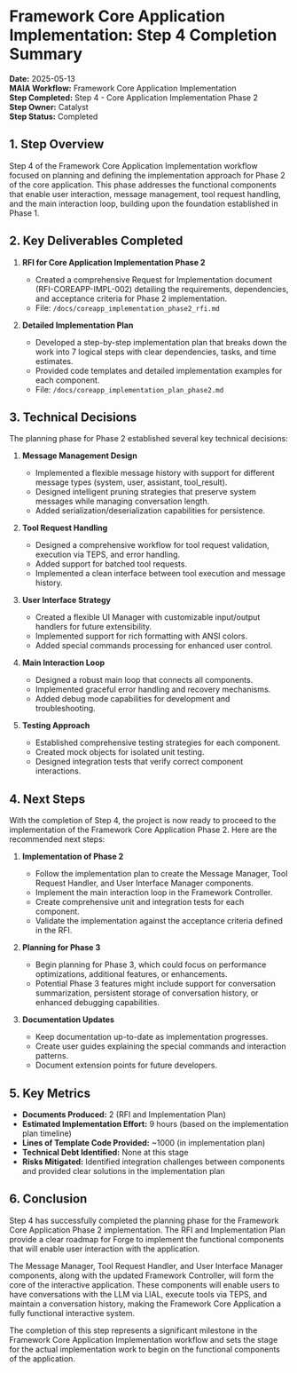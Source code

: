 # Framework Core Application Implementation: Step 4 Completion Summary

**Date:** 2025-05-13  
**MAIA Workflow:** Framework Core Application Implementation  
**Step Completed:** Step 4 - Core Application Implementation Phase 2  
**Step Owner:** Catalyst  
**Step Status:** Completed

## 1. Step Overview

Step 4 of the Framework Core Application Implementation workflow focused on planning and defining the implementation approach for Phase 2 of the core application. This phase addresses the functional components that enable user interaction, message management, tool request handling, and the main interaction loop, building upon the foundation established in Phase 1.

## 2. Key Deliverables Completed

1. **RFI for Core Application Implementation Phase 2**
   - Created a comprehensive Request for Implementation document (RFI-COREAPP-IMPL-002) detailing the requirements, dependencies, and acceptance criteria for Phase 2 implementation.
   - File: `/docs/coreapp_implementation_phase2_rfi.md`

2. **Detailed Implementation Plan**
   - Developed a step-by-step implementation plan that breaks down the work into 7 logical steps with clear dependencies, tasks, and time estimates.
   - Provided code templates and detailed implementation examples for each component.
   - File: `/docs/coreapp_implementation_plan_phase2.md`

## 3. Technical Decisions

The planning phase for Phase 2 established several key technical decisions:

1. **Message Management Design**
   - Implemented a flexible message history with support for different message types (system, user, assistant, tool_result).
   - Designed intelligent pruning strategies that preserve system messages while managing conversation length.
   - Added serialization/deserialization capabilities for persistence.

2. **Tool Request Handling**
   - Designed a comprehensive workflow for tool request validation, execution via TEPS, and error handling.
   - Added support for batched tool requests.
   - Implemented a clean interface between tool execution and message history.

3. **User Interface Strategy**
   - Created a flexible UI Manager with customizable input/output handlers for future extensibility.
   - Implemented support for rich formatting with ANSI colors.
   - Added special commands processing for enhanced user control.

4. **Main Interaction Loop**
   - Designed a robust main loop that connects all components.
   - Implemented graceful error handling and recovery mechanisms.
   - Added debug mode capabilities for development and troubleshooting.

5. **Testing Approach**
   - Established comprehensive testing strategies for each component.
   - Created mock objects for isolated unit testing.
   - Designed integration tests that verify correct component interactions.

## 4. Next Steps

With the completion of Step 4, the project is now ready to proceed to the implementation of the Framework Core Application Phase 2. Here are the recommended next steps:

1. **Implementation of Phase 2**
   - Follow the implementation plan to create the Message Manager, Tool Request Handler, and User Interface Manager components.
   - Implement the main interaction loop in the Framework Controller.
   - Create comprehensive unit and integration tests for each component.
   - Validate the implementation against the acceptance criteria defined in the RFI.

2. **Planning for Phase 3**
   - Begin planning for Phase 3, which could focus on performance optimizations, additional features, or enhancements.
   - Potential Phase 3 features might include support for conversation summarization, persistent storage of conversation history, or enhanced debugging capabilities.

3. **Documentation Updates**
   - Keep documentation up-to-date as implementation progresses.
   - Create user guides explaining the special commands and interaction patterns.
   - Document extension points for future developers.

## 5. Key Metrics

- **Documents Produced:** 2 (RFI and Implementation Plan)
- **Estimated Implementation Effort:** 9 hours (based on the implementation plan timeline)
- **Lines of Template Code Provided:** ~1000 (in implementation plan)
- **Technical Debt Identified:** None at this stage
- **Risks Mitigated:** Identified integration challenges between components and provided clear solutions in the implementation plan

## 6. Conclusion

Step 4 has successfully completed the planning phase for the Framework Core Application Phase 2 implementation. The RFI and Implementation Plan provide a clear roadmap for Forge to implement the functional components that will enable user interaction with the application.

The Message Manager, Tool Request Handler, and User Interface Manager components, along with the updated Framework Controller, will form the core of the interactive application. These components will enable users to have conversations with the LLM via LIAL, execute tools via TEPS, and maintain a conversation history, making the Framework Core Application a fully functional interactive system.

The completion of this step represents a significant milestone in the Framework Core Application Implementation workflow and sets the stage for the actual implementation work to begin on the functional components of the application.